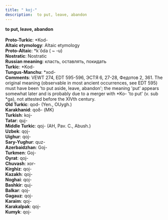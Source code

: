 ```yaml
---
title: " koj-"
description:  to put, leave, abandon
---
```

<strong> to put, leave, abandon</strong><br><br>
<strong>Proto-Turkic</strong>:  *Kod-<br>
<strong>Altaic etymology</strong>:  Altaic etymology<br>
<strong> Proto-Altaic</strong>:  *k`ŏda ( ~ -u)<br>
<strong>Nostratic</strong>:  Nostratic<br>
<strong>Russian meaning</strong>:  класть, оставлять, покидать<br>
<strong>Turkic</strong>:  *Kod-<br>
<strong>Tungus-Manchu</strong>:  *xod-<br>
<strong>Comments</strong>:  VEWT 274, EDT 595-596, ЭСТЯ 6, 27-28, Федотов 2, 361. The original meaning (observable in most ancient occurrences, see EDT 595) must have been 'to put aside, leave, abandon'; the meaning 'put' appears somewhat later and is probably due to a merger with *Ko- 'to put' (v. sub *ga), not attested before the XIVth century.<br>
<strong>Old Turkic</strong>:  qod- (Yen., OUygh.)<br>
<strong>Karakhanid</strong>:  qoδ- (MK)<br>
<strong>Turkish</strong>:  koj-<br>
<strong>Tatar</strong>:  quj-<br>
<strong>Middle Turkic</strong>:  qoj- (AH, Pav. C., Abush.)<br>
<strong>Uzbek</strong>:  qọj-<br>
<strong>Uighur</strong>:  qoj-<br>
<strong>Sary-Yughur</strong>:  quz-<br>
<strong>Azerbaidzhan</strong>:  Goj-<br>
<strong>Turkmen</strong>:  Goj-<br>
<strong>Oyrat</strong>:  qoj-<br>
<strong>Chuvash</strong>:  xor-<br>
<strong>Kirghiz</strong>:  qoj-<br>
<strong>Kazakh</strong>:  qoj-<br>
<strong>Noghai</strong>:  qoj-<br>
<strong>Bashkir</strong>:  quj-<br>
<strong>Balkar</strong>:  qoj-<br>
<strong>Gagauz</strong>:  qoj-<br>
<strong>Karaim</strong>:  qoj-<br>
<strong>Karakalpak</strong>:  qoj-<br>
<strong>Kumyk</strong>:  qoj-<br>


